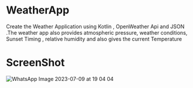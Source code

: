 # WeatherApp
Create the Weather Application using Kotlin , OpenWeather Api and JSON .The weather app also provides atmospheric pressure, weather conditions, Sunset Timing , relative humidity and also gives the current Temperature 
# ScreenShot 
![WhatsApp Image 2023-07-09 at 19 04 04](https://github.com/Yadav122/WeatherApp/assets/91718064/56654fa4-0aa0-4424-af55-3a802808e3ea)
